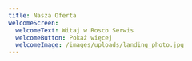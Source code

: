 ```yaml
---
title: Nasza Oferta
welcomeScreen:
  welcomeText: Witaj w Rosco Serwis
  welcomeButton: Pokaż więcej
  welcomeImage: /images/uploads/landing_photo.jpg
---
```

